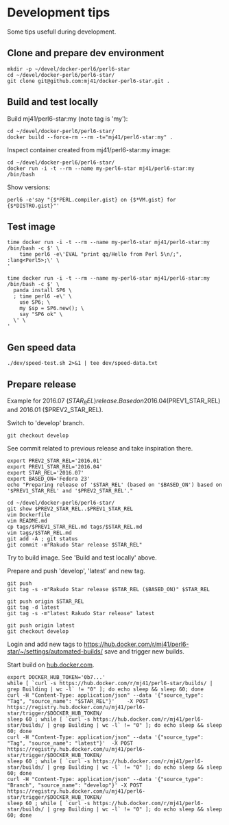 Development tips
================

Some tips usefull during development.

Clone and prepare dev environment
---------------------------------

    mkdir -p ~/devel/docker-perl6/perl6-star
    cd ~/devel/docker-perl6/perl6-star/
    git clone git@github.com:mj41/docker-perl6-star.git .

Build and test locally
----------------------

Build mj41/perl6-star:my (note tag is 'my'):

    cd ~/devel/docker-perl6/perl6-star/
    docker build --force-rm --rm -t="mj41/perl6-star:my" .

Inspect container created from mj41/perl6-star:my image:

    cd ~/devel/docker-perl6/perl6-star/
    docker run -i -t --rm --name my-perl6-star mj41/perl6-star:my /bin/bash

Show versions:

    perl6 -e'say "{$*PERL.compiler.gist} on {$*VM.gist} for {$*DISTRO.gist}"'

Test image
----------

    time docker run -i -t --rm --name my-perl6-star mj41/perl6-star:my /bin/bash -c $' \
		time perl6 -e\'EVAL "print qq/Hello from Perl 5\n/;", :lang<Perl5>;\' \
	'

    time docker run -i -t --rm --name my-perl6-star mj41/perl6-star:my /bin/bash -c $' \
      panda install SP6 \
      ; time perl6 -e\' \
        use SP6; \
        my $sp = SP6.new(); \
        say "SP6 ok" \
      \' \
    '

Gen speed data
--------------

    ./dev/speed-test.sh 2>&1 | tee dev/speed-data.txt

Prepare release
---------------

Example for 2016.07 ($STAR_REL) release.
Based on 2016.04 ($PREV1_STAR_REL) and 2016.01 ($PREV2_STAR_REL).

Switch to 'develop' branch.

    git checkout develop

See commit related to previous release and take inspiration there.

    export PREV2_STAR_REL='2016.01'
    export PREV1_STAR_REL='2016.04'
    export STAR_REL='2016.07'
    export BASED_ON='Fedora 23'
    echo "Preparing release of '$STAR_REL' (based on '$BASED_ON') based on '$PREV1_STAR_REL' and '$PREV2_STAR_REL'."

    cd ~/devel/docker-perl6/perl6-star/
    git show $PREV2_STAR_REL..$PREV1_STAR_REL
    vim Dockerfile
    vim README.md
    cp tags/$PREV1_STAR_REL.md tags/$STAR_REL.md
    vim tags/$STAR_REL.md
    git add -A ; git status
    git commit -m"Rakudo Star release $STAR_REL"

Try to build image. See 'Build and test locally' above.

Prepare and push 'develop', 'latest' and new tag.

    git push
    git tag -s -m"Rakudo Star release $STAR_REL ($BASED_ON)" $STAR_REL

    git push origin $STAR_REL
    git tag -d latest
    git tag -s -m"latest Rakudo Star release" latest

    git push origin latest
    git checkout develop

Login and add new tags to https://hub.docker.com/r/mj41/perl6-star/~/settings/automated-builds/
save and trigger new builds.

Start build on [hub.docker.com](https://registry.hub.docker.com/u/mj41/perl6-star/).

    export DOCKER_HUB_TOKEN='0b7...'
    while [ `curl -s https://hub.docker.com/r/mj41/perl6-star/builds/ | grep Building | wc -l` != "0" ]; do echo sleep && sleep 60; done
    curl -H "Content-Type: application/json" --data '{"source_type": "Tag", "source_name": "$STAR_REL"}'    -X POST https://registry.hub.docker.com/u/mj41/perl6-star/trigger/$DOCKER_HUB_TOKEN/
    sleep 60 ; while [ `curl -s https://hub.docker.com/r/mj41/perl6-star/builds/ | grep Building | wc -l` != "0" ]; do echo sleep && sleep 60; done
    curl -H "Content-Type: application/json" --data '{"source_type": "Tag", "source_name": "latest"}'  -X POST https://registry.hub.docker.com/u/mj41/perl6-star/trigger/$DOCKER_HUB_TOKEN/
    sleep 60 ; while [ `curl -s https://hub.docker.com/r/mj41/perl6-star/builds/ | grep Building | wc -l` != "0" ]; do echo sleep && sleep 60; done
    curl -H "Content-Type: application/json" --data '{"source_type": "Branch", "source_name": "develop"}' -X POST https://registry.hub.docker.com/u/mj41/perl6-star/trigger/$DOCKER_HUB_TOKEN/
    sleep 60 ; while [ `curl -s https://hub.docker.com/r/mj41/perl6-star/builds/ | grep Building | wc -l` != "0" ]; do echo sleep && sleep 60; done
